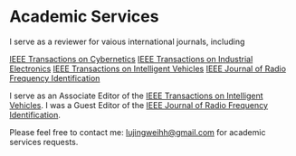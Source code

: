 Academic Services
======
I serve as a reviewer for vaious international journals, including

[IEEE Transactions on Cybernetics](https://ieeexplore.ieee.org/xpl/RecentIssue.jsp?punumber=6221036)
[IEEE Transactions on Industrial Electronics](https://ieeexplore.ieee.org/xpl/RecentIssue.jsp?punumber=41)
[IEEE Transactions on Intelligent Vehicles](https://ieeexplore.ieee.org/xpl/RecentIssue.jsp?punumber=7274857)
[IEEE Journal of Radio Frequency Identification](https://ieeexplore.ieee.org/xpl/RecentIssue.jsp?punumber=7433271)

I serve as an Associate Editor of the [IEEE Transactions on Intelligent Vehicles](https://ieeexplore.ieee.org/xpl/RecentIssue.jsp?punumber=7274857).
I was a Guest Editor of the [IEEE Journal of Radio Frequency Identification](https://ieeexplore.ieee.org/xpl/RecentIssue.jsp?punumber=7433271).

Please feel free to contact me: lujingweihh@gmail.com for academic services requests.
